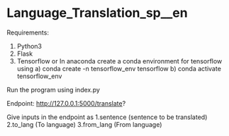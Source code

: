 # Language_Translation_sp__en
Requirements:
  1. Python3
  2. Flask
  3. Tensorflow 
        or
      In anaconda create a conda environment for tensorflow using 
        a) conda create -n tensorflow_env tensorflow
        b) conda activate tensorflow_env
                                                                  
Run the program using index.py
 
Endpoint: http://127.0.0.1:5000/translate? 
 
Give inputs in the endpoint as  1.sentence (sentence to be translated) 2.to_lang (To language) 3.from_lang (From language)
